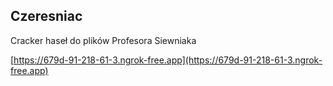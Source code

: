 
## Czeresniac

Cracker haseł do plików Profesora Siewniaka

[https://679d-91-218-61-3.ngrok-free.app](https://679d-91-218-61-3.ngrok-free.app)
